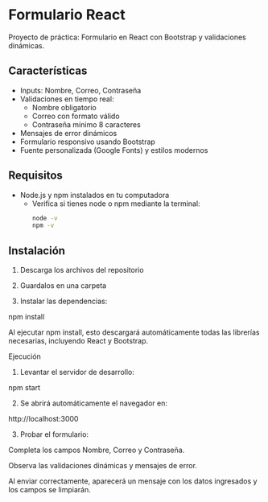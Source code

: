 # Formulario React

Proyecto de práctica: Formulario en React con Bootstrap y validaciones dinámicas.

## Características

- Inputs: Nombre, Correo, Contraseña
- Validaciones en tiempo real:
  - Nombre obligatorio
  - Correo con formato válido
  - Contraseña mínimo 8 caracteres
- Mensajes de error dinámicos
- Formulario responsivo usando Bootstrap
- Fuente personalizada (Google Fonts) y estilos modernos

## Requisitos

- Node.js y npm instalados en tu computadora
  - Verifica si tienes node o npm mediante la terminal:
    ```bash
    node -v
    npm -v
    ```

## Instalación

1. Descarga los archivos del repositorio

2. Guardalos en una carpeta
   
3. Instalar las dependencias:

npm install

Al ejecutar npm install, esto descargará automáticamente todas las librerías necesarias, incluyendo React y Bootstrap.

Ejecución

1. Levantar el servidor de desarrollo:

npm start

2. Se abrirá automáticamente el navegador en:

http://localhost:3000

3. Probar el formulario:

Completa los campos Nombre, Correo y Contraseña.

Observa las validaciones dinámicas y mensajes de error.

Al enviar correctamente, aparecerá un mensaje con los datos ingresados y los campos se limpiarán.

